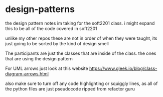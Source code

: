# design-patterns
the design pattern notes im taking for the soft2201 class. i might expand this to be all of the code covered in soft2201

unlike my other repos these are not in order of when they were taught, its just going to be sorted by the kind of design smell

The participants are just the classes that are inside of the class. the ones that are using the design pattern

For UML arrows just look at this website
https://www.gleek.io/blog/class-diagram-arrows.html

also make sure to turn off any code highlighting or squiggly lines, as all of the python files are just pseudocode ripped from refactor guru